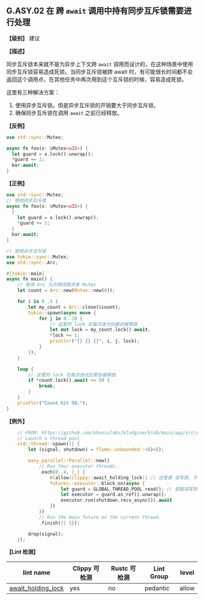 ## G.ASY.02 在 跨 `await` 调用中持有同步互斥锁需要进行处理

**【级别】** 建议

**【描述】**

同步互斥锁本来就不是为异步上下文跨 `await` 调用而设计的，在这种场景中使用同步互斥锁容易造成死锁。当同步互斥锁被跨 await 时，有可能很长时间都不会返回这个调用点，在其他任务中再次用到这个互斥锁的时候，容易造成死锁。

这里有三种解决方案：

1. 使用异步互斥锁。但是异步互斥锁的开销要大于同步互斥锁。
2. 确保同步互斥锁在调用 `await` 之前已经释放。

**【反例】**

```rust
use std::sync::Mutex;

async fn foo(x: &Mutex<u32>) {
  let guard = x.lock().unwrap();
  *guard += 1;
  bar.await;
}
```

**【正例】**

```rust
use std::sync::Mutex;
// 使用同步互斥锁
async fn foo(x: &Mutex<u32>) {
  {
    let guard = x.lock().unwrap();
    *guard += 1;
  }
  bar.await;
}

// 使用异步互斥锁
use tokio::sync::Mutex;
use std::sync::Arc;

#[tokio::main]
async fn main() {
    // 使用 Arc 允许跨线程共享 Mutex
    let count = Arc::new(Mutex::new(0));

    for i in 0..5 {
        let my_count = Arc::clone(&count);
        tokio::spawn(async move {
            for j in 0..10 {
                // 这里的 lock 在每次迭代后都会被释放
                let mut lock = my_count.lock().await;
                *lock += 1;
                println!("{} {} {}", i, j, lock);
            }
        });
    }

    loop {
        // 这里的 lock 在每次迭代后都会被释放
        if *count.lock().await >= 50 {
            break;
        }
    }
    println!("Count hit 50.");
}
```

**【例外】**

```rust
    // FROM: https://github.com/khonsulabs/kludgine/blob/main/app/src/runtime/smol.rs#L31
    // Launch a thread pool
    std::thread::spawn(|| {
        let (signal, shutdown) = flume::unbounded::<()>();

        easy_parallel::Parallel::new()
            // Run four executor threads.
            .each(0..4, |_| {
                #[allow(clippy::await_holding_lock)] // 这里是 读写锁，不是互斥锁
                futures::executor::block_on(async {
                    let guard = GLOBAL_THREAD_POOL.read(); // 获取读写锁的读锁，不会出现锁争用情况，所以是线程安全的
                    let executor = guard.as_ref().unwrap();
                    executor.run(shutdown.recv_async()).await
                })
            })
            // Run the main future on the current thread.
            .finish(|| {});

        drop(signal);
    });
```

**【Lint 检测】**

| lint name                                                    | Clippy 可检测 | Rustc 可检测 | Lint Group | level |
| ------------------------------------------------------------ | ------------- | ------------ | ---------- | ----- |
| [await_holding_lock](https://rust-lang.github.io/rust-clippy/master/#await_holding_lock) | yes           | no           | pedantic   | allow |
